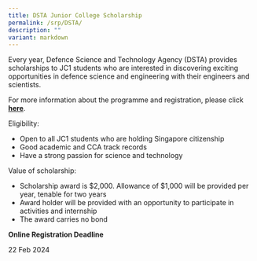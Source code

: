 ```yaml
---
title: DSTA Junior College Scholarship
permalink: /srp/DSTA/
description: ""
variant: markdown
---
```

Every year, Defence Science and Technology Agency (DSTA) provides scholarships to JC1 students who are interested in discovering exciting opportunities in defence science and engineering with their engineers and scientists.

For more information about the programme and registration, please click [**here**](https://brightsparks.com.sg/profile/dsta/dsta-jc-scholarship.php).

Eligibility:

*   Open to all JC1 students who are holding Singapore citizenship
*   Good academic and CCA track records
*   Have a strong passion for science and technology

Value of scholarship:

*   Scholarship award is $2,000. Allowance of $1,000 will be provided per year, tenable for two years
*   Award holder will be provided with an opportunity to participate in activities and internship
*   The award carries no bond

**Online Registration Deadline**

22 Feb 2024